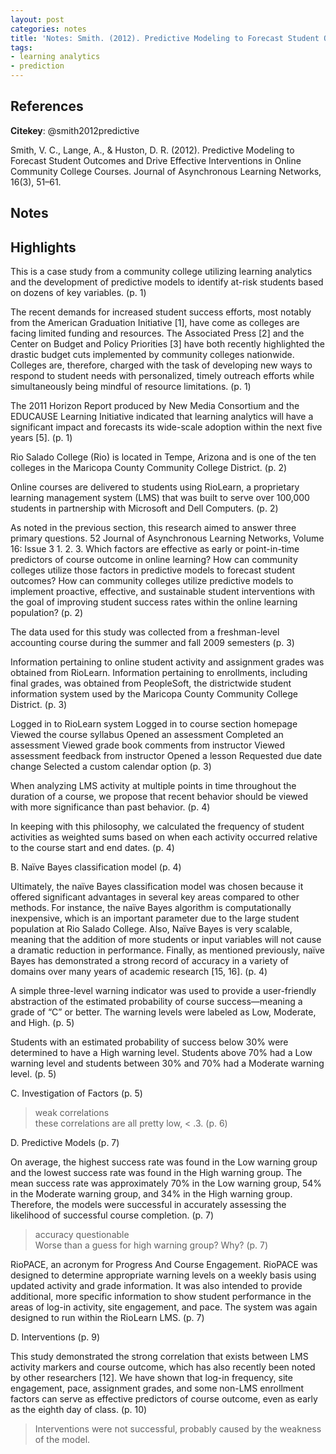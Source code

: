 ```yaml
---
layout: post
categories: notes
title: 'Notes: Smith. (2012). Predictive Modeling to Forecast Student Outcomes and Drive Effective Interventions in Online Community College Courses'
tags:
- learning analytics
- prediction
---
```


## References

**Citekey**: @smith2012predictive

Smith, V. C., Lange, A., & Huston, D. R. (2012). Predictive Modeling to Forecast Student Outcomes and Drive Effective Interventions in Online Community College Courses. Journal of Asynchronous Learning Networks, 16(3), 51–61.

## Notes

## Highlights


This is a case study from a community college utilizing learning analytics and the development of predictive models to identify at-risk students based on dozens of key variables. (p. 1)

The recent demands for increased student success efforts, most notably from the American Graduation Initiative [1], have come as colleges are facing limited funding and resources. The Associated Press [2] and the Center on Budget and Policy Priorities [3] have both recently highlighted the drastic budget cuts implemented by community colleges nationwide. Colleges are, therefore, charged with the task of developing new ways to respond to student needs with personalized, timely outreach efforts while simultaneously being mindful of resource limitations. (p. 1)

The 2011 Horizon Report produced by New Media Consortium and the EDUCAUSE Learning Initiative indicated that learning analytics will have a significant impact and forecasts its wide-scale adoption within the next five years [5]. (p. 1)

Rio Salado College (Rio) is located in Tempe, Arizona and is one of the ten colleges in the Maricopa County Community College District. (p. 2)

Online courses are delivered to students using RioLearn, a proprietary learning management system (LMS) that was built to serve over 100,000 students in partnership with Microsoft and Dell Computers. (p. 2)

As noted in the previous section, this research aimed to answer three primary questions. 52 Journal of Asynchronous Learning Networks, Volume 16: Issue 3 1. 2. 3. Which factors are effective as early or point-in-time predictors of course outcome in online learning? How can community colleges utilize those factors in predictive models to forecast student outcomes? How can community colleges utilize predictive models to implement proactive, effective, and sustainable student interventions with the goal of improving student success rates within the online learning population? (p. 2)

The data used for this study was collected from a freshman-level accounting course during the summer and fall 2009 semesters (p. 3)

Information pertaining to online student activity and assignment grades was obtained from RioLearn. Information pertaining to enrollments, including final grades, was obtained from PeopleSoft, the districtwide student information system used by the Maricopa County Community College District. (p. 3)

Logged in to RioLearn system Logged in to course section homepage Viewed the course syllabus Opened an assessment Completed an assessment Viewed grade book comments from instructor Viewed assessment feedback from instructor Opened a lesson Requested due date change Selected a custom calendar option (p. 3)

When analyzing LMS activity at multiple points in time throughout the duration of a course, we propose that recent behavior should be viewed with more significance than past behavior. (p. 4)

In keeping with this philosophy, we calculated the frequency of student activities as weighted sums based on when each activity occurred relative to the course start and end dates. (p. 4)

B. Naïve Bayes classification model (p. 4)

Ultimately, the naïve Bayes classification model was chosen because it offered significant advantages in several key areas compared to other methods. For instance, the naïve Bayes algorithm is computationally inexpensive, which is an important parameter due to the large student population at Rio Salado College. Also, Naïve Bayes is very scalable, meaning that the addition of more students or input variables will not cause a dramatic reduction in performance. Finally, as mentioned previously, naïve Bayes has demonstrated a strong record of accuracy in a variety of domains over many years of academic research [15, 16]. (p. 4)

A simple three-level warning indicator was used to provide a user-friendly abstraction of the estimated probability of course success—meaning a grade of “C” or better. The warning levels were labeled as Low, Moderate, and High. (p. 5)

Students with an estimated probability of success below 30% were determined to have a High warning level. Students above 70% had a Low warning level and students between 30% and 70% had a Moderate warning level. (p. 5)

C. Investigation of Factors (p. 5)

> weak correlations  
 these correlations are all pretty low, < .3. (p. 6)

D. Predictive Models (p. 7)

On average, the highest success rate was found in the Low warning group and the lowest success rate was found in the High warning group. The mean success rate was approximately 70% in the Low warning group, 54% in the Moderate warning group, and 34% in the High warning group. Therefore, the models were successful in accurately assessing the likelihood of successful course completion. (p. 7)

> accuracy questionable  
 Worse than a guess for high warning group? Why? (p. 7)

RioPACE, an acronym for Progress And Course Engagement. RioPACE was designed to determine appropriate warning levels on a weekly basis using updated activity and grade information. It was also intended to provide additional, more specific information to show student performance in the areas of log-in activity, site engagement, and pace. The system was again designed to run within the RioLearn LMS. (p. 7)

D. Interventions (p. 9)

This study demonstrated the strong correlation that exists between LMS activity markers and course outcome, which has also recently been noted by other researchers [12]. We have shown that log-in frequency, site engagement, pace, assignment grades, and some non-LMS enrollment factors can serve as effective predictors of course outcome, even as early as the eighth day of class. (p. 10)

> Interventions were not successful, probably caused by the weakness of the model.
